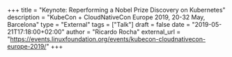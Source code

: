 +++
title = "Keynote: Reperforming a Nobel Prize Discovery on Kubernetes"
description = "KubeCon + CloudNativeCon Europe 2019, 20-32 May, Barcelona"
type = "External"
tags = ["Talk"]
draft = false
date = "2019-05-21T17:18:00+02:00"
author = "Ricardo Rocha"
external_url = "https://events.linuxfoundation.org/events/kubecon-cloudnativecon-europe-2019/"
+++
